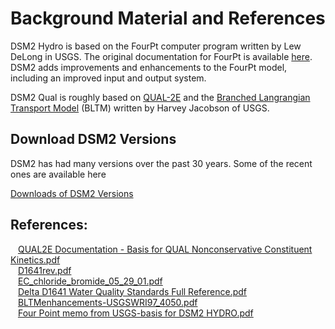 # Background Material and References

DSM2 Hydro is based on the FourPt computer program written by Lew DeLong in USGS. The original documentation for FourPt is
available [here](../attachments/87229010/87229015.pdf). DSM2 adds improvements and enhancements to the FourPt model, including
an improved input and output system.

  

DSM2 Qual is roughly based on [QUAL-2E](../attachments/87229010/87229009.pdf)
 and the [Branched Langrangian
Transport Model](../attachments/87229010/87229014.pdf) (BLTM) written by Harvey Jacobson of USGS. 

  
## Download DSM2 Versions
  
 DSM2 has had many versions over the past 30 years. Some of the recent ones are available here
 
 [Downloads of DSM2 Versions](https://data.cnra.ca.gov/dataset/dsm2)

## References:

<img src="images/icons/bullet_blue.gif" width="8" height="8" /> [QUAL2E
Documentation - Basis for QUAL Nonconservative Constituent
Kinetics.pdf](../attachments/87229010/87229009.pdf)<BR>
<img src="images/icons/bullet_blue.gif" width="8" height="8" />
[D1641rev.pdf](../attachments/87229010/87229011.pdf)<BR>
<img src="images/icons/bullet_blue.gif" width="8" height="8" />
[EC_chloride_bromide_05_29_01.pdf](../attachments/87229010/87229012.pdf)<BR>
<img src="images/icons/bullet_blue.gif" width="8" height="8" /> [Delta
D1641 Water Quality Standards Full
Reference.pdf](../attachments/87229010/87229013.pdf)<BR>
<img src="images/icons/bullet_blue.gif" width="8" height="8" />
[BLTMenhancements-USGSWRI97_4050.pdf](../attachments/87229010/87229014.pdf)<BR>
<img src="images/icons/bullet_blue.gif" width="8" height="8" /> [Four
Point memo from USGS-basis for DSM2
HYDRO.pdf](../attachments/87229010/87229015.pdf)<BR>
